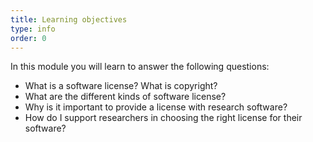 ```yaml
---
title: Learning objectives
type: info
order: 0
---
```


In this module you will learn to answer the following questions:

- What is a software license? What is copyright?
- What are the different kinds of software license?
- Why is it important to provide a license with research software?
- How do I support researchers in choosing the right license for their software?
